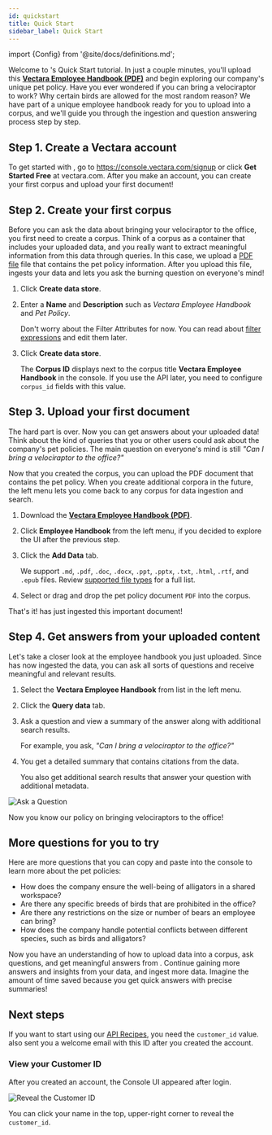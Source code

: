 ```yaml
---
id: quickstart
title: Quick Start
sidebar_label: Quick Start
---
```


import {Config} from '@site/docs/definitions.md';

Welcome to <Config v="names.product"/>'s Quick Start tutorial. In just a couple minutes, 
you'll upload this [**Vectara Employee Handbook (PDF)**](/img/vectara_employee_handbook.pdf) and begin exploring our 
company's unique pet policy. Have you ever wondered if you can bring a velociraptor 
to work? Why certain birds are allowed for the most random reason? We have part of a 
unique employee handbook ready for you to upload into a <Config v="names.product"/> corpus, 
and we'll guide you through the ingestion and question answering process step by step.

## Step 1. Create a Vectara account

To get started with <Config v="names.product"/>, go to https://console.vectara.com/signup or 
click **Get Started Free** at vectara.com. After you make an account, you can 
create your first corpus and upload your first document!

## Step 2. Create your first corpus

Before you can ask the data about bringing your velociraptor to the 
office, you first need to create a corpus. Think of a 
corpus as a container that includes your uploaded data, and you really want 
to extract meaningful information from this data through queries. In this 
case, we upload a [PDF file](/img/vectara_employee_handbook.pdf) file 
that contains the pet policy information. After you upload this 
file, <Config v="names.product"/> ingests your data and lets you ask the burning 
question on everyone's mind!

1. Click **Create data store**.
2. Enter a **Name** and **Description** such as _Vectara Employee Handbook_ and _Pet Policy_.
   
      Don't worry about the Filter Attributes for now. You can read 
      about [filter expressions](/docs/learn/metadata-search-filtering/filter-overview) and 
      edit them later.
3. Click **Create data store**. 

   The **Corpus ID** displays next to the corpus title **Vectara Employee Handbook** in the 
    console. If you use the API later, you need to configure `corpus_id` fields 
    with this value.
   
## Step 3. Upload your first document  
   
The hard part is over. Now you can get answers about your uploaded data! 
Think about the kind of queries that you or other users could ask about 
the company's pet policies. The main question on everyone's mind is still
_"Can I bring a velociraptor to the office?"_

Now that you created the corpus, you can upload the PDF document 
that contains the pet policy. When you create additional corpora in the 
future, the left menu lets you come back to any corpus for data 
ingestion and search.

1. Download the [**Vectara Employee Handbook (PDF)**](/img/vectara_employee_handbook.pdf).
2. Click **Employee Handbook** from the left menu, if you decided to explore the UI
   after the previous step.
3. Click the **Add Data** tab.

   We support `.md`, `.pdf`, `.doc`, `.docx`, `.ppt`, `.pptx`, `.txt`, 
   `.html`, `.rtf`, and `.epub` files. Review [supported file types](/docs/api-reference/indexing-apis/file-upload/file-upload-filetypes) for 
   a full list.

4. Select or drag and drop the pet policy document `PDF` into the corpus.

That's it! <Config v="names.product"/> has just ingested this important document!

## Step 4. Get answers from your uploaded content

Let's take a closer look at the employee handbook you just uploaded. Since <Config v="names.product"/> has 
now ingested the data, you can ask all sorts of questions and receive 
meaningful and relevant results.

1. Select the **Vectara Employee Handbook** from list in the left menu.
2. Click the **Query data** tab.
3. Ask a question and view a summary of the answer along with additional 
   search results.

   For example, you ask, _"Can I bring a velociraptor to the office?"_ 
   
4. You get a detailed summary that contains citations from the data.

   You also get additional search results that answer your question with 
   additional metadata.

![Ask a Question](/img/ask_a_question.png)

Now you know our policy on bringing velociraptors to the office!

## More questions for you to try

Here are more questions that you can copy and paste into the console to learn 
more about the pet policies:

- How does the company ensure the well-being of alligators in a shared workspace?
- Are there any specific breeds of birds that are prohibited in the office?
- Are there any restrictions on the size or number of bears an employee 
  can bring?
- How does the company handle potential conflicts between different species, 
  such as birds and alligators?

Now you have an understanding of how to upload data into a corpus, ask 
questions, and get meaningful answers from <Config v="names.product"/>. Continue 
gaining more answers and insights from your data, and ingest more data. 
Imagine the amount of time saved because you get quick answers with precise 
summaries!

## Next steps

If you want to start using our [API Recipes](/docs/api-recipes), you need 
the `customer_id` value. <Config v="names.product"/> also sent 
you a welcome email with this ID after you created the account.

### View your Customer ID

After you created an account, the <Config v="names.product"/> Console UI appeared after 
login. 

![Reveal the Customer ID](/img/view_customer_id.png)

You can click your name in the top, upper-right corner to reveal 
the `customer_id`.